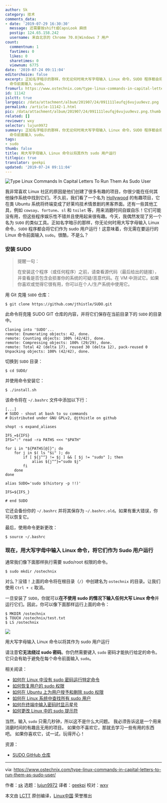 ```yaml
---
author: Sk
category: 技术
comments_data:
- date: '2019-07-29 16:30:30'
  message: 还需要按shift或CapsLook 麻烦
  postip: 124.65.158.242
  username: 来自北京的 Chrome 70.0|Windows 7 用户
count:
  commentnum: 1
  favtimes: 0
  likes: 0
  sharetimes: 0
  viewnum: 6775
date: '2019-07-24 09:11:04'
editorchoice: false
excerpt: 正如名字暗示的那样，你无论何时用大写字母输入 Linux 命令，SUDO 程序都会将它们作为 sudo 用户运行！这意味着，你无需在要运行的 Linux
  命令前面输入 sudo。
fromurl: https://www.ostechnix.com/type-linux-commands-in-capital-letters-to-run-them-as-sudo-user/
id: 11142
islctt: true
largepic: /data/attachment/album/201907/24/091111leufqj6vujuu9evz.png
permalink: /article-11142-1.html
pic: /data/attachment/album/201907/24/091111leufqj6vujuu9evz.png.thumb.jpg
related: []
reviewer: wxy
selector: lujun9972
summary: 正如名字暗示的那样，你无论何时用大写字母输入 Linux 命令，SUDO 程序都会将它们作为 sudo 用户运行！这意味着，你无需在要运行的 Linux
  命令前面输入 sudo。
tags:
- sudo
thumb: false
title: 用大写字母输入 Linux 命令以将其作为 sudo 用户运行
titlepic: true
translator: geekpi
updated: '2019-07-24 09:11:04'
---
```


![Type Linux Commands In Capital Letters To Run Them As Sudo User](/data/attachment/album/201907/24/091111leufqj6vujuu9evz.png)


我非常喜欢 Linux 社区的原因是他们创建了很多有趣的项目，你很少能在任何其他操作系统中找到它们。不久前，我们看了一个名为 [Hollywood](https://www.ostechnix.com/turn-ubuntu-terminal-hollywood-technical-melodrama-hacker-interface/) 的有趣项目，它在类 Ubuntu 系统将终端变成了好莱坞技术情景剧的黑客界面。还有一些其他工具，例如 `cowsay`、`fortune`、`sl` 和 `toilet` 等，用来消磨时间自娱自乐！它们可能没有用，但这些程序娱乐性不错并且使用起来很有趣。今天，我偶然发现了另一个名为 `SUDO` 的类似工具。正如名字暗示的那样，你无论何时用大写字母输入 Linux 命令，`SUDO` 程序都会将它们作为 sudo 用户运行！这意味着，你无需在要运行的 Linux 命令前面输入 `sudo`。很酷，不是么？


### 安装 SUDO



> 
> 提醒一句：
> 
> 
> 在安装这个程序（或任何程序）之前，请查看源代码（最后给出的链接），并查看是否包含会损害你的系统的可疑/恶意代码。在 VM 中测试它。如果你喜欢或觉得它很有用，你可以在个人/生产系统中使用它。
> 
> 
> 


用 Git 克隆 `SUDO` 仓库：



```
$ git clone https://github.com/jthistle/SUDO.git
```

此命令将克隆 SUDO GIT 仓库的内容，并将它们保存在当前目录下的 `SUDO` 的目录中。



```
Cloning into 'SUDO'...
remote: Enumerating objects: 42, done.
remote: Counting objects: 100% (42/42), done.
remote: Compressing objects: 100% (29/29), done.
remote: Total 42 (delta 17), reused 30 (delta 12), pack-reused 0
Unpacking objects: 100% (42/42), done.
```

切换到 `SUDO` 目录：



```
$ cd SUDO/
```

并使用命令安装它：



```
$ ./install.sh
```

该命令将在 `~/.bashrc` 文件中添加以下行：



```
[...]
# SUDO - shout at bash to su commands
# Distributed under GNU GPLv2, @jthistle on github

shopt -s expand_aliases

IFS_=${IFS}
IFS=":" read -ra PATHS <<< "$PATH"

for i in "${PATHS[@]}"; do
    for j in $( ls "$i" ); do
        if [ ${j^^} != $j ] && [ $j != "sudo" ]; then
            alias ${j^^}="sudo $j"
        fi
    done
done

alias SUDO='sudo $(history -p !!)'

IFS=${IFS_}

# end SUDO
```

它还会备份你的 `~/.bashrc` 并将其保存为 `~/.bashrc.old`。如果有重大错误，你可以恢复它。


最后，使用命令更新更改：



```
$ source ~/.bashrc
```

### 现在，用大写字母中输入 Linux 命令，将它们作为 Sudo 用户运行


通常我们像下面那样执行需要 sudo/root 权限的命令。



```
$ sudo mkdir /ostechnix
```

对么？没错！上面的命令将在根目录（`/`）中创建名为 `ostechnix` 的目录。让我们使用 `Ctrl + c` 取消。


一旦安装了 `SUDO`，你就可以**在不使用 sudo 的情况下输入任何大写 Linux 命令**并运行它们。因此，你可以像下面那样运行上面的命令：



```
$ MKDIR /ostechnix
$ TOUCH /ostechnix/test.txt
$ LS /ostechnix
```

![](/data/attachment/album/201907/24/091112jygas3632iff6rae.gif)


用大写字母输入 Linux 命令以将其作为 sudo 用户运行


请注意**它无法绕过 sudo 密码**。你仍然需要键入 `sudo` 密码才能执行给定的命令。它只会有助于避免在每个命令前面输入 `sudo`。


相关阅读：


* [如何在 Linux 中没有 sudo 密码运行特定命令](https://www.ostechnix.com/run-particular-commands-without-sudo-password-linux/)
* [如何恢复用户的 sudo 权限](https://www.ostechnix.com/how-to-restore-sudo-privileges-to-a-user/)
* [如何在 Ubuntu 上为用户授予和删除 sudo 权限](https://www.ostechnix.com/how-to-grant-and-remove-sudo-privileges-to-users-on-ubuntu/)
* [如何在 Linux 系统中查找所有 sudo 用户](https://www.ostechnix.com/find-sudo-users-linux-system/)
* [如何在终端中输入密码时显示星号](https://www.ostechnix.com/display-asterisks-type-password-terminal/)
* [如何更改 Linux 中的 sudo 提示符](https://www.ostechnix.com/change-sudo-prompt-linux-unix/)


当然，输入 `sudo` 只需几秒钟，所以这不是什么大问题。 我必须告诉这是一个用来消磨时间的有趣且无用的项目。 如果你不喜欢它，那就去学习一些有用的东西吧。 如果你喜欢它，试一试，玩得开心！


资源：


* [SUDO GitHub 仓库](https://github.com/jthistle/SUDO)




---


via: <https://www.ostechnix.com/type-linux-commands-in-capital-letters-to-run-them-as-sudo-user/>


作者：[sk](https://www.ostechnix.com/author/sk/) 选题：[lujun9972](https://github.com/lujun9972) 译者：[geekpi](https://github.com/geekpi) 校对：[wxy](https://github.com/wxy)


本文由 [LCTT](https://github.com/LCTT/TranslateProject) 原创编译，[Linux中国](https://linux.cn/) 荣誉推出